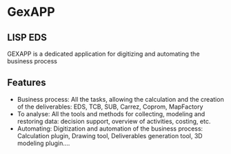 
# GexAPP
## LISP EDS


GEXAPP is a dedicated application for digitizing and automating the business process
## Features
- Business process: All the tasks, allowing the calculation and the creation of the deliverables:
EDS, TCB, SUB, Carrez, Coprom, MapFactory
- To analyse: All the tools and methods for collecting, modeling and restoring data: decision support, overview of activities, costing, etc.
- Automating: Digitization and automation of the business process:
Calculation plugin, Drawing tool, Deliverables generation tool, 3D modeling plugin….



